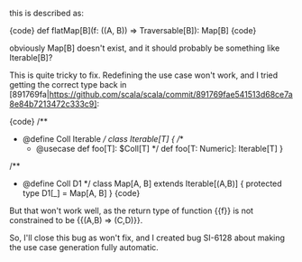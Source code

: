 this is described as:

{code}
 def flatMap[B](f: ((A, B)) => Traversable[B]): Map[B]
{code}

obviously Map[B] doesn't exist, and it should probably be something like Iterable[B]?

This is quite tricky to fix. Redefining the use case won't work, and I tried getting the correct type back in [891769fa|https://github.com/scala/scala/commit/891769fae541513d68ce7a8e84b7213472c333c9]:

{code}
/**
 * @define Coll Iterable
 */
class Iterable[T] {
  /**
   * @usecase def foo[T]: $Coll[T]
   */
  def foo[T: Numeric]: Iterable[T]
}

/**
 * @define Coll D1
 */
class Map[A, B] extends Iterable[(A,B)] {
  protected type D1[_] = Map[A, B]
}
{code}

But that won't work well, as the return type of function {{f}} is not constrained to be {{(A,B) => (C,D)}}.

So, I'll close this bug as won't fix, and I created bug SI-6128 about making the use case generation fully automatic.
